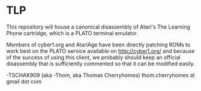 TLP
===

This repository will house a canonical disassembly of Atari's The Learning
Phone cartridge, which is a PLATO terminal emulator.

Members of cyber1.org and AtariAge have been directly patching ROMs to work
best on the PLATO service available on http://cyber1.org/ and because of the
success of using this client, we probably should keep an official disassembly
that is sufficiently commented so that it can be modified easily.

-TSCHAK909 (aka -Thom, aka Thomas Cherryhomes)
thom.cherryhomes at gmail dot com
